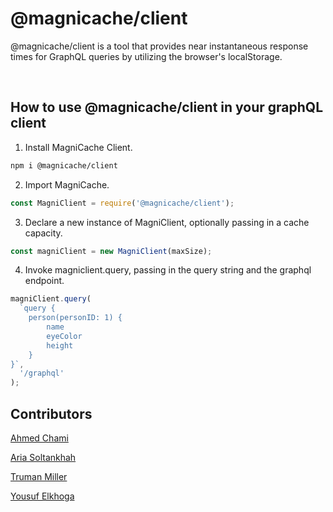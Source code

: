 # @magnicache/client

@magnicache/client is a tool that provides near instantaneous response times for GraphQL queries by utilizing the browser's localStorage.

<br>

## How to use @magnicache/client in your graphQL client

1. Install MagniCache Client.

```bash
npm i @magnicache/client
```

2. Import MagniCache.

```js
const MagniClient = require('@magnicache/client');
```

3. Declare a new instance of MagniClient, optionally passing in a cache capacity.

```js
const magniClient = new MagniClient(maxSize);
```

4. Invoke magniclient.query, passing in the query string and the graphql endpoint.

```js
magniClient.query(
  `query {
    person(personID: 1) {
        name
        eyeColor
        height
    }
}`,
  '/graphql'
);
```

## Contributors

[Ahmed Chami](https://www.linkedin.com/in/ahmed-chami/)

[Aria Soltankhah](https://www.linkedin.com/in/ariasol/)

[Truman Miller](https://www.linkedin.com/in/truman-miller)

[Yousuf Elkhoga](https://www.linkedin.com/in/yousufelkhoga/)
